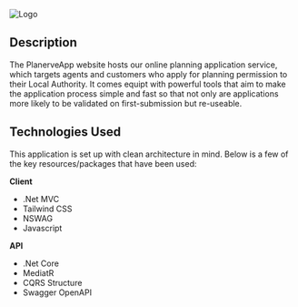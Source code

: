 
![Logo](https://i.imgur.com/MPu6RVo.png)


## Description

The PlanerveApp website hosts our online planning application service, which targets agents and customers who apply for planning permission to their Local Authority. It comes equipt with powerful tools that aim to make the application process simple and fast so that not only are applications more likely to be validated on first-submission but re-useable.

## Technologies Used

This application is set up with clean architecture in mind. Below is a few of the key resources/packages that have been used:

**Client**
* .Net MVC
* Tailwind CSS
* NSWAG
* Javascript

**API**
* .Net Core
* MediatR
* CQRS Structure
* Swagger OpenAPI
